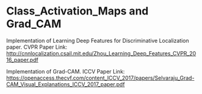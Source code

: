 # Class_Activation_Maps and Grad_CAM
Implementation of Learning Deep Features for Discriminative Localization paper.
CVPR Paper Link: http://cnnlocalization.csail.mit.edu/Zhou_Learning_Deep_Features_CVPR_2016_paper.pdf

Implementation of Grad-CAM.
ICCV Paper Link: https://openaccess.thecvf.com/content_ICCV_2017/papers/Selvaraju_Grad-CAM_Visual_Explanations_ICCV_2017_paper.pdf
